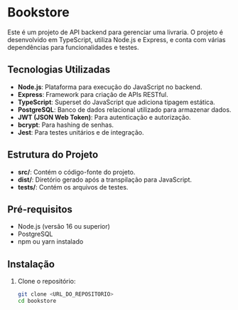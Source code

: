 # Bookstore

Este é um projeto de API backend para gerenciar uma livraria. O projeto é desenvolvido em TypeScript, utiliza Node.js e Express, e conta com várias dependências para funcionalidades e testes.

## Tecnologias Utilizadas

- **Node.js**: Plataforma para execução do JavaScript no backend.
- **Express**: Framework para criação de APIs RESTful.
- **TypeScript**: Superset do JavaScript que adiciona tipagem estática.
- **PostgreSQL**: Banco de dados relacional utilizado para armazenar dados.
- **JWT (JSON Web Token)**: Para autenticação e autorização.
- **bcrypt**: Para hashing de senhas.
- **Jest**: Para testes unitários e de integração.

## Estrutura do Projeto

- **src/**: Contém o código-fonte do projeto.
- **dist/**: Diretório gerado após a transpilação para JavaScript.
- **tests/**: Contém os arquivos de testes.

## Pré-requisitos

- Node.js (versão 16 ou superior)
- PostgreSQL
- npm ou yarn instalado

## Instalação

1. Clone o repositório:
   ```bash
   git clone <URL_DO_REPOSITORIO>
   cd bookstore
